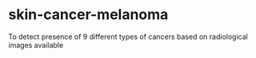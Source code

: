 # skin-cancer-melanoma
To detect presence of 9 different types of cancers based on radiological images available
